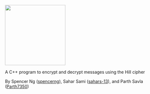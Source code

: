 <img src="https://raw.githubusercontent.com/spencerng/Cryptography-Project/spencer-develop/Logo/Color%20Logo.png" width=200>

A C++ program to encrypt and decrypt messages using the Hill cipher

By Spencer Ng ([spencerng](https://github.com/spencerng)), Sahar Sami ([sahars-13](https://github.com/sahars-13)), and Parth Savla ([Parth7350](https://github.com/Parth7350))
